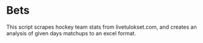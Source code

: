 # Bets

This script scrapes hockey team stats from livetulokset.com, and creates an analysis of given days matchups to an excel format.
